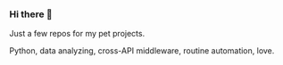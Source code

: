 ### Hi there 👋

<!-- **trankov/trankov** is a ✨ _special_ ✨ repository because its `README.md` (this file) appears on your GitHub profile. -->

Just a few repos for my pet projects.

Python, data analyzing, cross-API middleware, routine automation, love.
